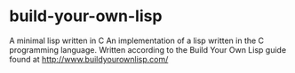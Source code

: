 # build-your-own-lisp
A minimal lisp written in C
An implementation of a lisp written in the C programming language. 
Written according to the Build Your Own Lisp guide found at http://www.buildyourownlisp.com/
